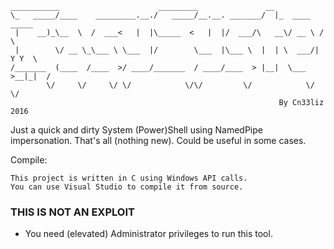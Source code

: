 ```
___________                      _________               __                  
\_   _____/____    _________.__./   _____/__.__. _______/  |_  ____   _____  
 |    __)_\__  \  /  ___<   |  |\_____  <   |  |/  ___/\   __\/ __ \ /     \ 
 |        \/ __ \_\___ \ \___  |/        \___  |\___ \  |  | \  ___/|  Y Y  \
/_______  (____  /____  >/ ____/_______  / ____/____  > |__|  \___  >__|_|  /
        \/     \/     \/ \/            \/\/         \/            \/      \/ 
															By Cn33liz 2016
```

Just a quick and dirty System (Power)Shell using NamedPipe impersonation.
That's all (nothing new).
Could be useful in some cases.

Compile:

```
This project is written in C using Windows API calls.
You can use Visual Studio to compile it from source.
```

### THIS IS NOT AN EXPLOIT

* You need (elevated) Administrator privileges to run this tool.
